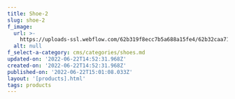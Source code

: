 ```yaml
---
title: Shoe-2
slug: shoe-2
f_image:
  url: >-
    https://uploads-ssl.webflow.com/62b319f8ecc7b5a688a15fe4/62b32caa710933cdfd5eb13d_Shot_01_029_R.jpg
  alt: null
f_select-a-category: cms/categories/shoes.md
updated-on: '2022-06-22T14:52:31.968Z'
created-on: '2022-06-22T14:52:31.968Z'
published-on: '2022-06-22T15:01:08.033Z'
layout: '[products].html'
tags: products
---
```



